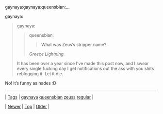 <!--
title: gaynaya
date: 2020-06-28T15:27:00.080Z
tags: gaynaya, queensbian, zeuss, regular
-->


gaynaya:gaynaya:queensbian:...

<p>gaynaya:</p><blockquote><p>gaynaya:</p><blockquote><p>queensbian:</p><blockquote>
<p>What was Zeus’s stripper name?</p>
</blockquote>
<p><i>Greece Lightning.</i></p></blockquote>

<p>It has been over a year since I’ve made this post now, and I swear every single fucking day I get notifications out the ass with you shits reblogging it. Let it die.</p></blockquote>

<p>No! It&rsquo;s funny as hades :D</p>

<!--BOTTOM-POST-NAVIGATION-->
---

| [Tags](tags.md) | [gaynaya](tag-gaynaya.md) [queensbian](tag-queensbian.md) [zeuss](tag-zeuss.md) [regular](tag-regular.md) |

| [Newer](118974539284.md) | [Top](index.md) | [Older](119273903434.md) |